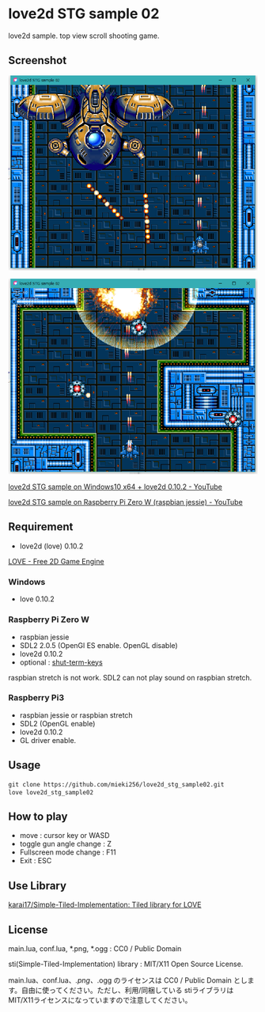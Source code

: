 love2d STG sample 02
====================

love2d sample. top view scroll shooting game.

Screenshot
-----------

![Screenshot001](screenshots/screenshot_001.png)

![Screenshot002](screenshots/screenshot_002.png)

[love2d STG sample on Windows10 x64 + love2d 0.10.2 - YouTube](https://youtu.be/vdmwiL5Rz64)

[love2d STG sample on Raspberry Pi Zero W (raspbian jessie) - YouTube](https://youtu.be/sut33DIe_hg)

Requirement
-----------

* love2d (love) 0.10.2

[LOVE - Free 2D Game Engine](https://love2d.org/)

### Windows

* love 0.10.2

### Raspberry Pi Zero W

* raspbian jessie
* SDL2 2.0.5 (OpenGl ES enable. OpenGL disable)
* love2d 0.10.2
* optional : [shut-term-keys](https://github.com/inoremap/shut-term-keys)

raspbian stretch is not work. SDL2 can not play sound on raspbian stretch.

### Raspberry Pi3

* raspbian jessie or raspbian stretch
* SDL2 (OpenGL enable)
* love2d 0.10.2
* GL driver enable.

Usage
-----

    git clone https://github.com/mieki256/love2d_stg_sample02.git
    love love2d_stg_sample02

How to play
-----------

* move : cursor key or WASD
* toggle gun angle change : Z
* Fullscreen mode change : F11
* Exit : ESC

Use Library
-----------

[karai17/Simple-Tiled-Implementation: Tiled library for LOVE](https://github.com/karai17/Simple-Tiled-Implementation)

License
-------

main.lua, conf.lua, *.png, *.ogg : CC0 / Public Domain

sti(Simple-Tiled-Implementation) library : MIT/X11 Open Source License.

main.lua、conf.lua、*.png、*.ogg のライセンスは CC0 / Public Domain とします。自由に使ってください。ただし、利用/同梱している stiライブラリは MIT/X11ライセンスになっていますので注意してください。
